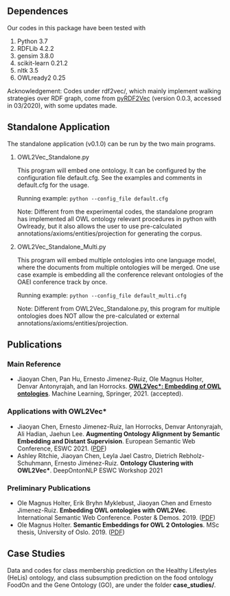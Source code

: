 ## Dependences 
Our codes in this package have been tested with
  1. Python 3.7
  2. RDFLib 4.2.2
  3. gensim 3.8.0
  4. scikit-learn 0.21.2
  5. nltk 3.5
  6. OWLready2 0.25
  
 Acknowledgement: 
 Codes under rdf2vec/, which mainly implement walking strategies over RDF graph, 
 come from [pyRDF2Vec](https://github.com/IBCNServices/pyRDF2Vec) (version 0.0.3, accessed in 03/2020), with some updates made.

## Standalone Application
The standalone application (v0.1.0) can be run by the two main programs.

1. OWL2Vec\_Standalone.py

    This program will embed one ontology. It can be configured by the configuration file default.cfg. See the examples and comments in default.cfg for the usage.

    Running example: ```python --config_file default.cfg```

    Note: Different from the experimental codes, the standalone program has implemented all OWL ontology relevant procedures in python with Owlready, but it also allows the user to use pre-calculated annotations/axioms/entities/projection for generating the corpus. 

2. OWL2Vec\_Standalone_Multi.py

    This program will embed multiple ontologies into one language model, where the documents from multiple ontologies will be merged. One use case example is embedding all the conference relevant ontologies of the OAEI conference track by once.

    Running example: ```python --config_file default_multi.cfg```

    Note: Different from OWL2Vec\_Standalone.py, this program for multiple ontologies does NOT allow the pre-calculated or external annotations/axioms/entities/projection.

## Publications

### Main Reference

- Jiaoyan Chen, Pan Hu, Ernesto Jimenez-Ruiz, Ole Magnus Holter, Denvar Antonyrajah, and Ian Horrocks. [****OWL2Vec\*: Embedding of OWL ontologies****](https://arxiv.org/abs/2009.14654). Machine Learning, Springer, 2021. (accepted).

### Applications with OWL2Vec\*
- Jiaoyan Chen, Ernesto Jimenez-Ruiz, Ian Horrocks, Denvar Antonyrajah, Ali Hadian, Jaehun Lee. **Augmenting Ontology Alignment by Semantic Embedding and Distant Supervision**. European Semantic Web Conference, ESWC 2021. ([PDF](https://openaccess.city.ac.uk/id/eprint/25810/1/ESWC2021_ontology_alignment_LogMap_ML.pdf))
- Ashley Ritchie, Jiaoyan Chen, Leyla Jael Castro, Dietrich Rebholz-Schuhmann, Ernesto Jiménez-Ruiz. **Ontology Clustering with OWL2Vec\***. DeepOntonNLP ESWC Workshop 2021

### Preliminary Publications
- Ole Magnus Holter, Erik Bryhn Myklebust, Jiaoyan Chen and Ernesto Jimenez-Ruiz. **Embedding OWL ontologies with OWL2Vec**. International Semantic Web Conference. Poster & Demos. 2019. ([PDF](https://www.cs.ox.ac.uk/isg/TR/OWL2vec_iswc2019_poster.pdf))
- Ole Magnus Holter. **Semantic Embeddings for OWL 2 Ontologies**. MSc thesis, University of Oslo. 2019. ([PDF](https://www.duo.uio.no/bitstream/handle/10852/69078/thesis_ole_magnus_holter.pdf))


## Case Studies 
Data and codes for class membership prediction on the Healthy Lifestyles (HeLis) ontology, 
and class subsumption prediction on the food ontology FoodOn and the Gene Ontology (GO), are under the folder **case\_studies/**.
